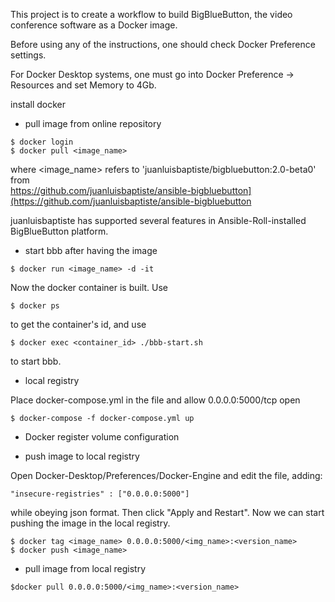 This project is to create a workflow to build BigBlueButton, the video conference software as a Docker image.

Before using any of the instructions, one should check Docker Preference settings.

For Docker Desktop systems, one must go into Docker Preference -> Resources and set Memory to 4Gb.  

install docker


- pull image from online repository

~~~shell
$ docker login
$ docker pull <image_name>
~~~
where <image_name> refers to 'juanluisbaptiste/bigbluebutton:2.0-beta0' from  
https://github.com/juanluisbaptiste/ansible-bigbluebutton](https://github.com/juanluisbaptiste/ansible-bigbluebutton

juanluisbaptiste has supported several features in Ansible-Roll-installed BigBlueButton platform.


- start bbb after having the image
~~~shell
$ docker run <image_name> -d -it
~~~
Now the docker container is built. Use 
~~~shell
$ docker ps
~~~
to get the container's id, and use
~~~shell
$ docker exec <container_id> ./bbb-start.sh
~~~
to start bbb. 


- local registry

Place docker-compose.yml in the file and allow 0.0.0.0:5000/tcp open

~~~shell
$ docker-compose -f docker-compose.yml up
~~~

  

- Docker register volume configuration

- push image to local registry 

Open Docker-Desktop/Preferences/Docker-Engine and edit the file, adding:
~~~shell
"insecure-registries" : ["0.0.0.0:5000"]
~~~
while obeying json format. Then click "Apply and Restart". Now we can start pushing the image in the local registry. 
~~~shell
$ docker tag <image_name> 0.0.0.0:5000/<img_name>:<version_name> 
$ docker push <image_name> 
~~~



- pull image from local registry
~~~shell
$docker pull 0.0.0.0:5000/<img_name>:<version_name> 
~~~




